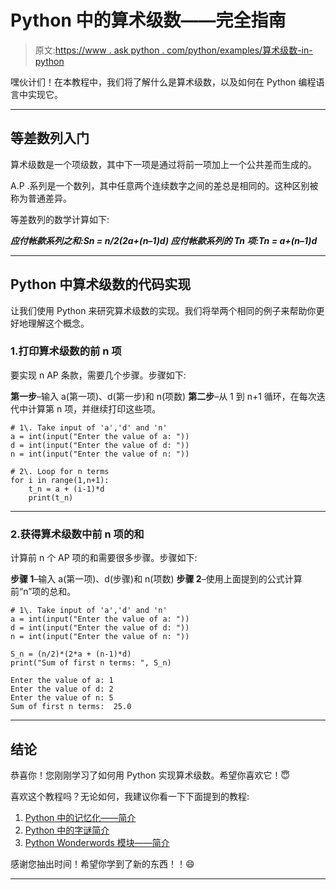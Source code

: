 # Python 中的算术级数——完全指南

> 原文:[https://www . ask python . com/python/examples/算术级数-in-python](https://www.askpython.com/python/examples/arithmetic-progression-in-python)

嘿伙计们！在本教程中，我们将了解什么是算术级数，以及如何在 Python 编程语言中实现它。

* * *

## 等差数列入门

算术级数是一个项级数，其中下一项是通过将前一项加上一个公共差而生成的。

A.P .系列是一个数列，其中任意两个连续数字之间的差总是相同的。这种区别被称为普通差异。

等差数列的数学计算如下:

***应付帐款系列之和:Sn = n/2(2a+(n–1)d)
应付帐款系列的 Tn 项:Tn = a+(n–1)d***

* * *

## Python 中算术级数的代码实现

让我们使用 Python 来研究算术级数的实现。我们将举两个相同的例子来帮助你更好地理解这个概念。

### 1.打印算术级数的前 n 项

要实现 n AP 条款，需要几个步骤。步骤如下:

**第一步**–输入 a(第一项)、d(第一步)和 n(项数)
**第二步**–从 1 到 n+1 循环，在每次迭代中计算第 n 项，并继续打印这些项。

```
# 1\. Take input of 'a','d' and 'n'
a = int(input("Enter the value of a: "))
d = int(input("Enter the value of d: "))
n = int(input("Enter the value of n: "))

# 2\. Loop for n terms
for i in range(1,n+1):
    t_n = a + (i-1)*d
    print(t_n)

```

* * *

### 2.获得算术级数中前 n 项的和

计算前 n 个 AP 项的和需要很多步骤。步骤如下:

**步骤 1**–输入 a(第一项)、d(步骤)和 n(项数)
**步骤 2**–使用上面提到的公式计算前“n”项的总和。

```
# 1\. Take input of 'a','d' and 'n'
a = int(input("Enter the value of a: "))
d = int(input("Enter the value of d: "))
n = int(input("Enter the value of n: "))

S_n = (n/2)*(2*a + (n-1)*d)
print("Sum of first n terms: ", S_n)

```

```
Enter the value of a: 1
Enter the value of d: 2
Enter the value of n: 5
Sum of first n terms:  25.0

```

* * *

## 结论

恭喜你！您刚刚学习了如何用 Python 实现算术级数。希望你喜欢它！😇

喜欢这个教程吗？无论如何，我建议你看一下下面提到的教程:

1.  [Python 中的记忆化——简介](https://www.askpython.com/python/examples/memoization-in-python)
2.  [Python 中的字谜简介](https://www.askpython.com/python/examples/anagrams-in-python)
3.  [Python Wonderwords 模块——简介](https://www.askpython.com/python-modules/wonderwords-module)

感谢您抽出时间！希望你学到了新的东西！！😄

* * *